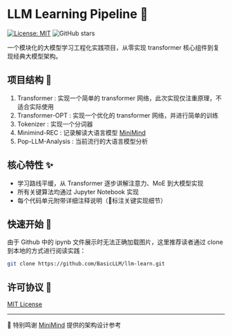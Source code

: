 # LLM Learning Pipeline 🚀

[![License: MIT](https://img.shields.io/badge/License-MIT-yellow.svg)](https://opensource.org/licenses/MIT)
![GitHub stars](https://img.shields.io/github/stars/BasicLLM/llm-learn?style=social)

一个模块化的大模型学习工程化实践项目，从零实现 transformer 核心组件到复现经典大模型架构。

## 项目结构 📂

1. Transformer : 实现一个简单的 transformer 网络，此次实现仅注重原理，不适合实际使用
2. Transformer-OPT : 实现一个优化的 transformer 网络，并进行简单的训练
3. Tokenizer : 实现一个分词器
4. Minimind-REC : 记录解读大语言模型 [MiniMind](https://github.com/jingyaogong/minimind)
5. Pop-LLM-Analysis : 当前流行的大语言模型分析

## 核心特性 ✨

- 学习路线平缓，从 Transformer 逐步讲解注意力、MoE 到大模型实现
- 所有关键算法均通过 Jupyter Notebook 实现
- 每个代码单元附带详细注释说明（📌标注关键实现细节）

## 快速开始 🚀

由于 Github 中的 ipynb 文件展示时无法正确加载图片，这里推荐读者通过 clone 到本地的方式进行阅读实践：

```bash
git clone https://github.com/BasicLLM/llm-learn.git
```

## 许可协议 📜

[MIT License](https://opensource.org/licenses/MIT)

---

🦉 特别鸣谢 [MiniMind](https://github.com/jingyaogong/minimind/tree/master) 提供的架构设计参考